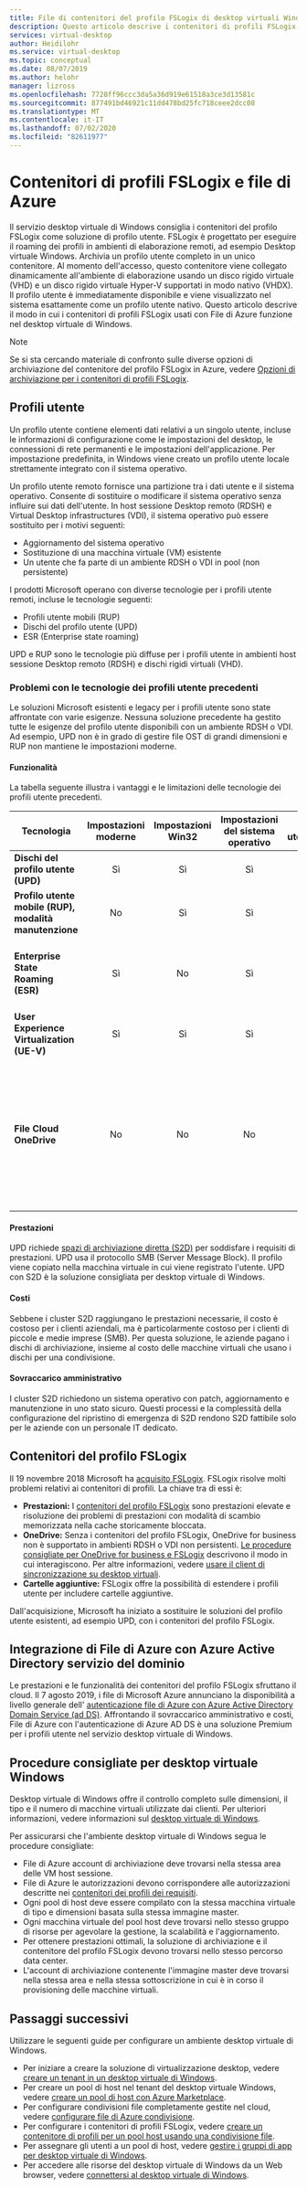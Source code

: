 ```yaml
---
title: File di contenitori del profilo FSLogix di desktop virtuali Windows-Azure
description: Questo articolo descrive i contenitori di profili FSLogix all'interno di un desktop virtuale di Windows e di file di Azure.
services: virtual-desktop
author: Heidilohr
ms.service: virtual-desktop
ms.topic: conceptual
ms.date: 08/07/2019
ms.author: helohr
manager: lizross
ms.openlocfilehash: 7728ff96ccc3da5a36d919e61518a3ce3d13581c
ms.sourcegitcommit: 877491bd46921c11dd478bd25fc718ceee2dcc08
ms.translationtype: MT
ms.contentlocale: it-IT
ms.lasthandoff: 07/02/2020
ms.locfileid: "82611977"
---
```

# <a name="fslogix-profile-containers-and-azure-files"></a>Contenitori di profili FSLogix e file di Azure

Il servizio desktop virtuale di Windows consiglia i contenitori del profilo FSLogix come soluzione di profilo utente. FSLogix è progettato per eseguire il roaming dei profili in ambienti di elaborazione remoti, ad esempio Desktop virtuale Windows. Archivia un profilo utente completo in un unico contenitore. Al momento dell'accesso, questo contenitore viene collegato dinamicamente all'ambiente di elaborazione usando un disco rigido virtuale (VHD) e un disco rigido virtuale Hyper-V supportati in modo nativo (VHDX). Il profilo utente è immediatamente disponibile e viene visualizzato nel sistema esattamente come un profilo utente nativo. Questo articolo descrive il modo in cui i contenitori di profili FSLogix usati con File di Azure funzione nel desktop virtuale di Windows.

>[!NOTE]
>Se si sta cercando materiale di confronto sulle diverse opzioni di archiviazione del contenitore del profilo FSLogix in Azure, vedere [Opzioni di archiviazione per i contenitori di profili FSLogix](store-fslogix-profile.md).

## <a name="user-profiles"></a>Profili utente

Un profilo utente contiene elementi dati relativi a un singolo utente, incluse le informazioni di configurazione come le impostazioni del desktop, le connessioni di rete permanenti e le impostazioni dell'applicazione. Per impostazione predefinita, in Windows viene creato un profilo utente locale strettamente integrato con il sistema operativo.

Un profilo utente remoto fornisce una partizione tra i dati utente e il sistema operativo. Consente di sostituire o modificare il sistema operativo senza influire sui dati dell'utente. In host sessione Desktop remoto (RDSH) e Virtual Desktop infrastructures (VDI), il sistema operativo può essere sostituito per i motivi seguenti:

- Aggiornamento del sistema operativo
- Sostituzione di una macchina virtuale (VM) esistente
- Un utente che fa parte di un ambiente RDSH o VDI in pool (non persistente)

I prodotti Microsoft operano con diverse tecnologie per i profili utente remoti, incluse le tecnologie seguenti:
- Profili utente mobili (RUP)
- Dischi del profilo utente (UPD)
- ESR (Enterprise state roaming)

UPD e RUP sono le tecnologie più diffuse per i profili utente in ambienti host sessione Desktop remoto (RDSH) e dischi rigidi virtuali (VHD).

### <a name="challenges-with-previous-user-profile-technologies"></a>Problemi con le tecnologie dei profili utente precedenti

Le soluzioni Microsoft esistenti e legacy per i profili utente sono state affrontate con varie esigenze. Nessuna soluzione precedente ha gestito tutte le esigenze del profilo utente disponibili con un ambiente RDSH o VDI. Ad esempio, UPD non è in grado di gestire file OST di grandi dimensioni e RUP non mantiene le impostazioni moderne.

#### <a name="functionality"></a>Funzionalità

La tabella seguente illustra i vantaggi e le limitazioni delle tecnologie dei profili utente precedenti.

| Tecnologia | Impostazioni moderne | Impostazioni Win32 | Impostazioni del sistema operativo | Dati utente | Supportato nello SKU del server | Archiviazione back-end in Azure | Archiviazione back-end locale | Supporto versione | Ora di accesso successiva |Note|
| ---------- | :-------------: | :------------: | :---------: | --------: | :---------------------: | :-----------------------: | :--------------------------: | :-------------: | :---------------------: |-----|
| **Dischi del profilo utente (UPD)** | Sì | Sì | Sì | Sì | Sì | No | Sì | Win 7 + | Sì | |
| **Profilo utente mobile (RUP), modalità manutenzione** | No | Sì | Sì | Sì | Sì| No | Sì | Win 7 + | No | |
| **Enterprise State Roaming (ESR)** | Sì | No | Sì | No | Vedere le note | Sì | No | Windows 10 | No | Funzioni nello SKU del server ma nessuna interfaccia utente di supporto |
| **User Experience Virtualization (UE-V)** | Sì | Sì | Sì | No | Sì | No | Sì | Win 7 + | No |  |
| **File Cloud OneDrive** | No | No | No | Sì | Vedere le note | Vedere le note  | Vedere le note | Win 10 RS3 | No | Non testato nello SKU del server. L'archiviazione back-end in Azure dipende dal client di sincronizzazione. Per l'archiviazione back-end locale è necessario un client di sincronizzazione. |

#### <a name="performance"></a>Prestazioni

UPD richiede [spazi di archiviazione diretta (S2D)](/windows-server/remote/remote-desktop-services/rds-storage-spaces-direct-deployment/) per soddisfare i requisiti di prestazioni. UPD usa il protocollo SMB (Server Message Block). Il profilo viene copiato nella macchina virtuale in cui viene registrato l'utente. UPD con S2D è la soluzione consigliata per desktop virtuale di Windows.  

#### <a name="cost"></a>Costi

Sebbene i cluster S2D raggiungano le prestazioni necessarie, il costo è costoso per i clienti aziendali, ma è particolarmente costoso per i clienti di piccole e medie imprese (SMB). Per questa soluzione, le aziende pagano i dischi di archiviazione, insieme al costo delle macchine virtuali che usano i dischi per una condivisione.

#### <a name="administrative-overhead"></a>Sovraccarico amministrativo

I cluster S2D richiedono un sistema operativo con patch, aggiornamento e manutenzione in uno stato sicuro. Questi processi e la complessità della configurazione del ripristino di emergenza di S2D rendono S2D fattibile solo per le aziende con un personale IT dedicato.

## <a name="fslogix-profile-containers"></a>Contenitori del profilo FSLogix

Il 19 novembre 2018 Microsoft ha [acquisito FSLogix](https://blogs.microsoft.com/blog/2018/11/19/microsoft-acquires-fslogix-to-enhance-the-office-365-virtualization-experience/). FSLogix risolve molti problemi relativi ai contenitori di profili. La chiave tra di essi è:

- **Prestazioni:** I [contenitori del profilo FSLogix](/fslogix/configure-profile-container-tutorial/) sono prestazioni elevate e risoluzione dei problemi di prestazioni con modalità di scambio memorizzata nella cache storicamente bloccata.
- **OneDrive:** Senza i contenitori del profilo FSLogix, OneDrive for business non è supportato in ambienti RDSH o VDI non persistenti. [Le procedure consigliate per OneDrive for business e FSLogix](/fslogix/overview/) descrivono il modo in cui interagiscono. Per altre informazioni, vedere [usare il client di sincronizzazione su desktop virtuali](/deployoffice/rds-onedrive-business-vdi/).
- **Cartelle aggiuntive:** FSLogix offre la possibilità di estendere i profili utente per includere cartelle aggiuntive.

Dall'acquisizione, Microsoft ha iniziato a sostituire le soluzioni del profilo utente esistenti, ad esempio UPD, con i contenitori del profilo FSLogix.

## <a name="azure-files-integration-with-azure-active-directory-domain-service"></a>Integrazione di File di Azure con Azure Active Directory servizio del dominio

Le prestazioni e le funzionalità dei contenitori del profilo FSLogix sfruttano il cloud. Il 7 agosto 2019, i file di Microsoft Azure annunciano la disponibilità a livello generale dell' [autenticazione file di Azure con Azure Active Directory Domain Service (ad DS)](../storage/files/storage-files-active-directory-overview.md). Affrontando il sovraccarico amministrativo e costi, File di Azure con l'autenticazione di Azure AD DS è una soluzione Premium per i profili utente nel servizio desktop virtuale di Windows.

## <a name="best-practices-for-windows-virtual-desktop"></a>Procedure consigliate per desktop virtuale Windows

Desktop virtuale di Windows offre il controllo completo sulle dimensioni, il tipo e il numero di macchine virtuali utilizzate dai clienti. Per ulteriori informazioni, vedere informazioni sul [desktop virtuale di Windows](overview.md).

Per assicurarsi che l'ambiente desktop virtuale di Windows segua le procedure consigliate:

- File di Azure account di archiviazione deve trovarsi nella stessa area delle VM host sessione.
- File di Azure le autorizzazioni devono corrispondere alle autorizzazioni descritte nei [contenitori dei profili dei requisiti](/fslogix/fslogix-storage-config-ht).
- Ogni pool di host deve essere compilato con la stessa macchina virtuale di tipo e dimensioni basata sulla stessa immagine master.
- Ogni macchina virtuale del pool host deve trovarsi nello stesso gruppo di risorse per agevolare la gestione, la scalabilità e l'aggiornamento.
- Per ottenere prestazioni ottimali, la soluzione di archiviazione e il contenitore del profilo FSLogix devono trovarsi nello stesso percorso data center.
- L'account di archiviazione contenente l'immagine master deve trovarsi nella stessa area e nella stessa sottoscrizione in cui è in corso il provisioning delle macchine virtuali.

## <a name="next-steps"></a>Passaggi successivi

Utilizzare le seguenti guide per configurare un ambiente desktop virtuale di Windows.

- Per iniziare a creare la soluzione di virtualizzazione desktop, vedere [creare un tenant in un desktop virtuale di Windows](./virtual-desktop-fall-2019/tenant-setup-azure-active-directory.md).
- Per creare un pool di host nel tenant del desktop virtuale Windows, vedere [creare un pool di host con Azure Marketplace](create-host-pools-azure-marketplace.md).
- Per configurare condivisioni file completamente gestite nel cloud, vedere [configurare file di Azure condivisione](/azure/storage/files/storage-files-active-directory-enable/).
- Per configurare i contenitori di profili FSLogix, vedere [creare un contenitore di profili per un pool host usando una condivisione file](create-host-pools-user-profile.md).
- Per assegnare gli utenti a un pool di host, vedere [gestire i gruppi di app per desktop virtuale di Windows](manage-app-groups.md).
- Per accedere alle risorse del desktop virtuale di Windows da un Web browser, vedere [connettersi al desktop virtuale di Windows](connect-web.md).

